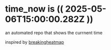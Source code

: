 # time_now is (( 2025-05-06T15:00:00.282Z ))

an automated repo that shows the currnent time

inspired by [breakingheatmap](https://github.com/breakingheatmap/breakingheatmap)